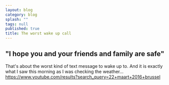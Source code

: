 ```yaml
---
layout: blog
category: blog
splash: ""
tags: null
published: true
title: The worst wake up call
---
```


## "I hope you and your friends and family are safe"

That's about the worst kind of text message to wake up to. And it is exactly what I saw this morning as I was checking the weather... https://www.youtube.com/results?search_query=22+maart+2016+brussel
